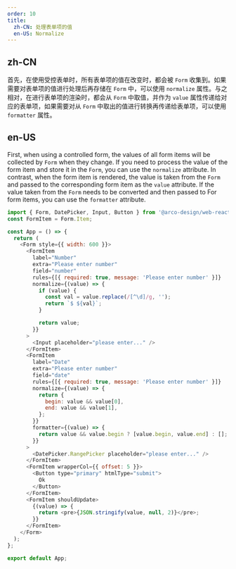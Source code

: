 ```yaml
---
order: 10
title:
  zh-CN: 处理表单项的值
  en-US: Normalize
---
```


## zh-CN

首先，在使用受控表单时，所有表单项的值在改变时，都会被 `Form` 收集到。如果需要对表单项的值进行处理后再存储在 `Form` 中，可以使用 `normalize` 属性。与之相对，在进行表单项的渲染时，都会从 `Form` 中取值，并作为 `value` 属性传递给对应的表单项，如果需要对从 `Form` 中取出的值进行转换再传递给表单项，可以使用 `formatter` 属性。

## en-US

First, when using a controlled form, the values ​​of all form items will be collected by `Form` when they change. If you need to process the value of the form item and store it in the `Form`, you can use the `normalize` attribute. In contrast, when the form item is rendered, the value is taken from the `Form` and passed to the corresponding form item as the `value` attribute. If the value taken from the `Form` needs to be converted and then passed to For form items, you can use the `formatter` attribute.

```js
import { Form, DatePicker, Input, Button } from '@arco-design/web-react';
const FormItem = Form.Item;

const App = () => {
  return (
    <Form style={{ width: 600 }}>
      <FormItem
        label="Number"
        extra="Please enter number"
        field="number"
        rules={[{ required: true, message: 'Please enter number' }]}
        normalize={(value) => {
          if (value) {
            const val = value.replace(/[^\d]/g, '');
            return `$ ${val}`;
          }

          return value;
        }}
      >
        <Input placeholder="please enter..." />
      </FormItem>
      <FormItem
        label="Date"
        extra="Please enter number"
        field="date"
        rules={[{ required: true, message: 'Please enter number' }]}
        normalize={(value) => {
          return {
            begin: value && value[0],
            end: value && value[1],
          };
        }}
        formatter={(value) => {
          return value && value.begin ? [value.begin, value.end] : [];
        }}
      >
        <DatePicker.RangePicker placeholder="please enter..." />
      </FormItem>
      <FormItem wrapperCol={{ offset: 5 }}>
        <Button type="primary" htmlType="submit">
          Ok
        </Button>
      </FormItem>
      <FormItem shouldUpdate>
        {(value) => {
          return <pre>{JSON.stringify(value, null, 2)}</pre>;
        }}
      </FormItem>
    </Form>
  );
};

export default App;
```
